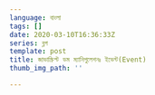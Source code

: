 ```yaml
---
language: বাংলা
tags: []
date: 2020-03-10T16:36:33Z
series: ব্লগ
template: post
title: জাভাস্ক্রিপ্ট ডম ম্যানিপুলেশনঃ ইভেন্ট(Event)
thumb_img_path: ''

---
```


